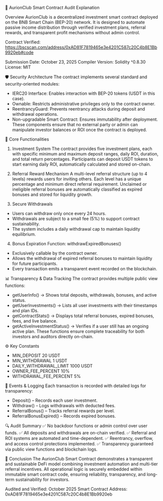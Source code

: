 🧾 AurionClub Smart Contract Audit Explanation

Overview
AurionClub is a decentralized investment smart contract deployed on the BNB Smart Chain (BEP-20) network.
It is designed to automate passive income distribution through verified investment plans, referral rewards, and transparent profit mechanisms without admin control.

Contract Verified: https://bscscan.com/address/0xAD81F7819465e3e4201C587c20C4b8E1Bb9920eb#code

Submission Date: October 23, 2025
Compiler Version: Solidity ^0.8.30
License: MIT

🛡️ Security Architecture
The contract implements several standard and security-oriented modules:
- IERC20 Interface: Enables interaction with BEP-20 tokens (USDT in this case).
- Ownable: Restricts administrative privileges only to the contract owner.
- ReentrancyGuard: Prevents reentrancy attacks during deposit and withdrawal operations.
- Non-upgradable Smart Contract: Ensures immutability after deployment.
These components ensure that no external party or admin can manipulate investor balances or ROI once the contract is deployed.

💎 Core Functionalities
1. Investment System
The contract provides five investment plans, each with specific minimum and maximum deposit ranges, daily ROI, duration, and total return percentages.
Participants can deposit USDT tokens to start earning daily ROI, automatically calculated and stored on-chain.

2. Referral Reward Mechanism
A multi-level referral structure (up to 4 levels) rewards users for inviting others.
Each level has a unique percentage and minimum direct referral requirement.
Unclaimed or ineligible referral bonuses are automatically classified as expired bonuses and stored for liquidity growth.

3. Secure Withdrawals
- Users can withdraw only once every 24 hours.
- Withdrawals are subject to a small fee (5%) to support contract sustainability.
- The system includes a daily withdrawal cap to maintain liquidity equilibrium.

4. Bonus Expiration
Function: withdrawExpiredBonuses()
- Exclusively callable by the contract owner.
- Allows the withdrawal of expired referral bonuses to maintain liquidity for future participants.
- Every transaction emits a transparent event recorded on the blockchain.

📊 Transparency & Data Tracking
The contract provides multiple public view functions:
- getUserInfo() → Shows total deposits, withdrawals, bonuses, and active status.
- getUserInvestments() → Lists all user investments with their timestamps and plan IDs.
- getContractStats() → Displays total referral bonuses, expired bonuses, fees, and live balance.
- getActiveInvestmentStatus() → Verifies if a user still has an ongoing active plan.
These functions ensure complete traceability for both investors and auditors directly on-chain.

⚙️ Key Constants
- MIN_DEPOSIT	20 USDT
- MIN_WITHDRAWAL 1 USDT
- DAILY_WITHDRAWAL_LIMIT 1000 USDT
- OWNER_FEE_PERCENT	10%
- WITHDRAWAL_FEE_PERCENT 5%

📂 Events & Logging
Each transaction is recorded with detailed logs for transparency:
- Deposit() – Records each user investment.
- Withdraw() – Logs withdrawals with deducted fees.
- ReferralBonus() – Tracks referral rewards per level.
- ReferralBonusExpired() – Records expired bonuses.

🔍 Audit Summary
✅ No backdoor functions or admin control over user funds.
✅ All deposits and withdrawals are on-chain verified.
✅ Referral and ROI systems are automated and time-dependent.
✅ Reentrancy, overflow, and access control protections implemented.
✅ Transparency guaranteed via public view functions and blockchain logs.

🧩 Conclusion
The AurionClub Smart Contract demonstrates a transparent and sustainable DeFi model combining investment automation and multi-tier referral incentives.
All operational logic is securely embedded within immutable smart contract code, ensuring reliability, transparency, and long-term sustainability for investors.

Audited and Verified: October 2025
Smart Contract Address: 0xAD81F7819465e3e4201C587c20C4b8E1Bb9920eb
